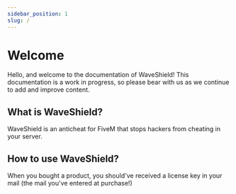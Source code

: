 ```yaml
---
sidebar_position: 1
slug: /
---
```


# Welcome

Hello, and welcome to the documentation of WaveShield!
This documentation is a work in progress, so please bear with us as we continue to add and improve content.

## What is WaveShield?
WaveShield is an anticheat for FiveM that stops hackers from cheating in your server.

## How to use WaveShield?
When you bought a product, you should've received a license key in your mail (the mail you've entered at purchase!)